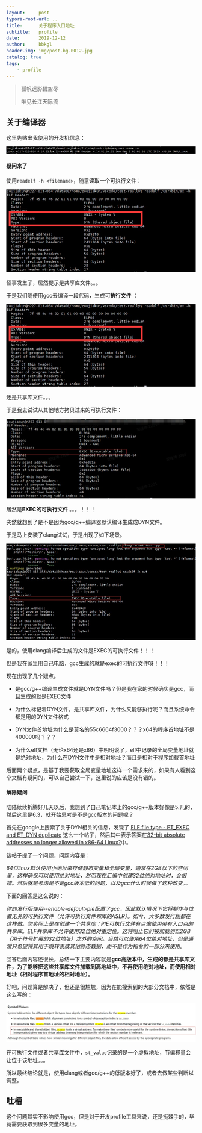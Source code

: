 ```yaml
---
layout:     post
typora-root-url: ..
title:      关于程序入口地址			
subtitle:   profile
date:       2019-12-12
author:     bbkgl
header-img: img/post-bg-0012.jpg
catalog: true
tags:
    - profile
---
```


>孤帆远影碧空尽
>
>唯见长江天际流 

## 关于编译器

这里先贴出我使用的开发机信息：

![20200112220256.png](/cloud_img/20200112220256.png)

#### 疑问来了

使用`readelf -h <filename>`，随意读取一个可执行文件：

![20200112220343.png](/cloud_img/20200112220343.png)

怪事发生了，居然提示是共享库文件。。。

于是我们随便用gcc去编译一段代码，生成**可执行文件** ：

![20200112220443.png](/cloud_img/20200112220443.png)

还是共享库文件。。。

于是我去试试从其他地方拷贝过来的可执行文件：

![20200112220832.png](/cloud_img/20200112220832.png)

居然是**EXEC的可执行文件** 。。。！！！

突然就想到了是不是因为gcc/g++编译器默认编译生成成DYN文件。

于是马上安装了clang试试，于是出现了如下场景。

![20200112220910.png](/cloud_img/20200112220910.png)

是的，使用clang编译后生成的文件是EXEC的可执行文件！！！

但是我在家里用自己电脑，gcc生成的就是exec的可执行文件呀！！！

现在出现了几个疑点。

- 是gcc/g++编译生成文件就是DYN文件吗？但是我在家的时候确实是gcc，而且生成的就是EXEC文件

- 为什么标记着DYN文件，是共享库文件，为什么又能够执行呢？而且系统命令都是用的DYN文件格式

- DYN文件首地址为什么是莫名的55c6664f3000？？？x64的程序首地址不是400000吗？？？

- 为什么elf文档（无论x64还是x86）中明明说了，elf中记录的全局变量地址就是绝对地址，为什么在DYN文件中是相对地址？而且是相对于程序加载首地址

后面两个疑点，是基于我要获取全局变量地址这样一个需求来的，如果有人看到这个文档有疑问的，可以自己尝试一下，这里说的应该是没有错的。

#### 解除疑问

陆陆续续折腾好几天以后，我想到了自己笔记本上的gcc/g++版本好像是5.几的，然后这里是6.3，就开始思考是不是gcc版本的问题呢？

首先在google上搜索了关于DYN相关的信息，发现了 [ELF file type - ET_EXEC and ET_DYN duplicate](https://stackoverflow.com/questions/50303305/elf-file-type-et-exec-and-et-dyn) 这么一个帖子，然后其中表示答案在[32-bit absolute addresses no longer allowed in x86-64 Linux?](https://stackoverflow.com/questions/43367427/32-bit-absolute-addresses-no-longer-allowed-in-x86-64-linux)中。

该帖子提了一个问题，问题内容是：

*64位linux默认使用小地址来存储静态变量和全局变量，通常在2GB以下的空间里，这样确保可以使用绝对地址，然而我在汇编中创建32位绝对地址时，会报错。然后就是考虑是不是gcc版本低的问题，以及gcc什么时候做了这种改变。。*

下面的回答是这么说的：

*你的发行版使用--enable-default-pie配置了gcc，因此默认情况下它将制作与位置无关的可执行文件（允许可执行文件和库的ASLR）。如今，大多数发行版都在这样做。您实际上是在创建一个共享库：PIE可执行文件有点像使用带有入口点的共享库。ELF共享库不允许使用32位绝对重定位。这将阻止它们被加载到低2GB（用于符号扩展的32位地址）之外的空间。当然可以使用64位绝对地址，但是通常只希望将其用于跳转表或其他静态数据，而不是作为指令的一部分来使用。* 

回答后面内容还很长，总结一下主要内容就是**gcc高版本中，生成的都是共享库文件，为了能够把这些共享库文件加载到高地址中，不再使用绝对地址，而使用相对地址（相对程序首地址的相对地址）。** 

好吧，问题算是解决了，但还是很尴尬，因为在能搜索到的大部分文档中，依然是这么写的：

![20200112221008.png](/cloud_img/20200112221008.png)

在可执行文件或者共享库文件中，`st_value`记录的是一个虚拟地址，节偏移量会让位于该地址。。。

所以最终结论就是，使用clang或者gcc/g++的低版本好了，或者去做某些判断以调整。

## 吐槽

这个问题其实不影响使用gcc，但是对于开发profile工具来说，还是挺棘手的，毕竟需要获取到很多变量的地址。
